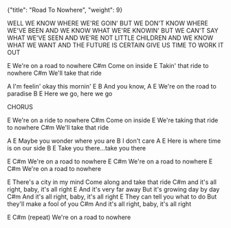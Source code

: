 {"title": "Road To Nowhere",
"weight": 9}

WELL WE KNOW WHERE WE'RE GOIN'
BUT WE DON'T KNOW WHERE WE'VE BEEN
AND WE KNOW WHAT WE'RE KNOWIN'
BUT WE CAN'T SAY WHAT WE'VE SEEN
AND WE'RE NOT LITTLE CHILDREN
AND WE KNOW WHAT WE WANT
AND THE FUTURE IS CERTAIN
GIVE US TIME TO WORK IT OUT


E
We're on a road to nowhere
C#m
Come on inside
E
Takin' that ride to nowhere
C#m
We'll take that ride


A
I'm feelin' okay this mornin'
E       B
And you know,
A                        E
We're on the road to paradise
        B           E
Here we go, here we go

CHORUS

E
We're on a ride to nowhere
C#m
Come on inside
E
We're taking that ride to nowhere
C#m
We'll take that ride

A                          E
Maybe you wonder where you are
        B
I don't care
A                            E
Here is where time is on our side
         B                E
Take you there...take you there

E                           C#m
We're on a road to nowhere
E                           C#m
We're on a road to nowhere
E                           C#m
We're on a road to nowhere

E
There's a city in my mind
Come along and take that ride
             C#m
and it's all right, baby, it's all right
E
And it's very far away
But it's growing day by day
             C#m
And it's all right, baby, it's all right
E
They can tell you what to do
But they'll make a fool of you
             C#m
And it's all right, baby, it's all right

E                           C#m   (repeat)
We're on a road to nowhere
